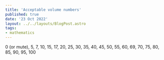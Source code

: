 ```yaml
---
title: 'Acceptable volume numbers'
published: true
date: '23 Oct 2022'
layout: ../../layouts/BlogPost.astro
tags:
- mathematics
---
```


0 (or mute), 5, 7, 10, 15, 17, 20, 25, 30, 35, 40, 45, 50, 55, 60, 69, 70, 75, 80, 85, 90, 95, 100